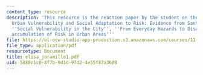 ```yaml
---
content_type: resource
description: 'This resource is the reaction paper by the student on the topic ''Assessing
  Urban Vulnerability and Social Adaptation to Risk: Evidence from Santo Domingo'',
  ''Social Vulnerability in the City'', ''From Everyday Hazards to Disasters: The
  accumulation of Risk in Urban Areas'''
file: https://ol-ocw-studio-app-production.s3.amazonaws.com/courses/11-941-disaster-vulnerability-and-resilience-spring-2005/5888c1c68f7b9d1d97d24e55f87a3608_elisa_jaramillo1.pdf
file_type: application/pdf
resourcetype: Document
title: elisa_jaramillo1.pdf
uid: 5888c1c6-8f7b-9d1d-97d2-4e55f87a3608
---
```


